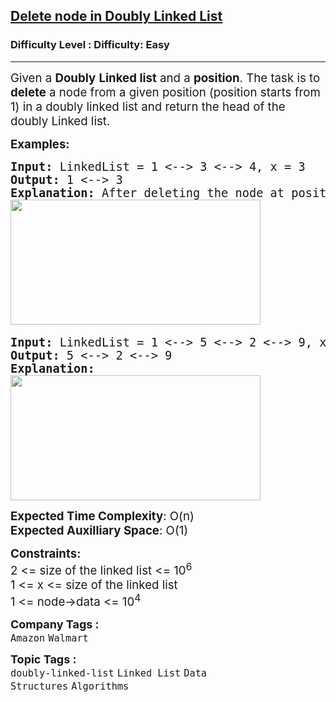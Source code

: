 <h2><a href="https://www.geeksforgeeks.org/problems/delete-node-in-doubly-linked-list/1?itm_source=geeksforgeeks&itm_medium=article&itm_campaign=practice_card">Delete node in Doubly Linked List</a></h2><h3>Difficulty Level : Difficulty: Easy</h3><hr><div class="problems_problem_content__Xm_eO"><p><span style="font-size: 14pt;">Given a <strong>Doubly</strong> <strong>Linked list</strong> and a <strong>position</strong>. The task is to <strong>delete</strong> a node from a given position (position starts from 1) in a doubly linked list and return the head of the doubly Linked list. </span></p>
<p><span style="font-size: 14pt;"><strong>Examples:</strong></span></p>
<pre><span style="font-size: 14pt;"><strong>Input: </strong>LinkedList = 1 &lt;--&gt; 3 &lt;--&gt; 4, x = 3
<strong>Output: </strong>1 &lt;--&gt; 3<strong>
Explanation: </strong>After deleting the node at position 3 (position starts from 1),the linked list will be now as 1 &lt;--&gt; 3.<br><img src="https://media.geeksforgeeks.org/img-practice/prod/addEditProblem/700131/Web/Other/blobid1_1719574036.png" width="400" height="200"> </span></pre>
<pre><span style="font-size: 14pt;"><strong>Input: </strong>LinkedList = 1 &lt;--&gt; 5 &lt;--&gt; 2 &lt;--&gt; 9, x = 1
<strong>Output: </strong>5 &lt;--&gt; 2 &lt;--&gt; 9<strong><br></strong><strong>Explanation:<br><img src="https://media.geeksforgeeks.org/img-practice/prod/addEditProblem/700131/Web/Other/blobid2_1719574060.png" width="400" height="200"><br></strong></span></pre>
<p><span style="font-size: 14pt;"><strong>Expected Time Complexity</strong>: O(n)<br><strong>Expected Auxilliary Space</strong>: O(1)</span></p>
<p><span style="font-size: 14pt;"><strong>Constraints:</strong><br>2 &lt;= size of the linked list &lt;= 10<sup>6</sup><br>1 &lt;= x &lt;=&nbsp;<span style="font-size: 18.6667px;">size of the linked list&nbsp;</span><br>1 &lt;= node-&gt;data &lt;= 10<sup>4</sup></span></p></div><p><span style=font-size:18px><strong>Company Tags : </strong><br><code>Amazon</code>&nbsp;<code>Walmart</code>&nbsp;<br><p><span style=font-size:18px><strong>Topic Tags : </strong><br><code>doubly-linked-list</code>&nbsp;<code>Linked List</code>&nbsp;<code>Data Structures</code>&nbsp;<code>Algorithms</code>&nbsp;